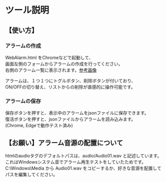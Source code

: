# ツール説明

## 【使い方】
### アラームの作成 <br>
WebAlarm.html をChromeなどで起動して、<br>
画面左側のフォームからアラームの作成を行ってください。<br>
右側のアラーム一覧に表示されます。[参考画像](実行イメージ.jpeg)<br>

アラームは、１つ１つにトグルボタン、削除ボタンが付いており、<br>
ON/OFFの切り替え、リストからの削除が直感的に操作可能です。<br>

### アラームの保存 <br>
保存ボタンを押すと、表示中のアラームをjsonファイルに保存できます。<br>
復活ボタンを押すと、jsonファイルからアラームを読み込みます。<br>
(Chrome, Edgeで動作テスト済み)<br>

## 【お願い】アラーム音源の配置について
htmlのaudioタグのデフォルトパスは、audio/Audio01.wav と記述しています。<br>
これはWindowsシステム音でアラーム再生テストをしていたためです。<br>
C:\Windows\Media から Audio01.wav をコピーするか、好きな音源を配置してパスを編集してください。<br>
